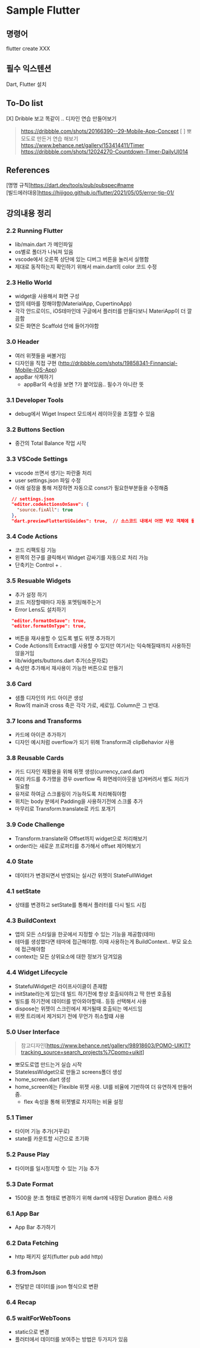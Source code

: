 # Sample Flutter

## 명령어

flutter create XXX

## 필수 익스텐션

Dart, Flutter 설치

## To-Do list

[X] Dribble 보고 똑같이 .. 디자인 연습 만들어보기
  > <https://dribbble.com/shots/20166390--29-Mobile-App-Concept>
[ ] 뽀모도로 만든거 연습 해보기
  > <https://www.behance.net/gallery/153414411/Timer>
  > <https://dribbble.com/shots/12024270-Countdown-Timer-DailyUI014>

## References

[명명 규칙]<https://dart.dev/tools/pub/pubspec#name> </br>
[빌드에러대응]<https://hijigoo.github.io/flutter/2021/05/05/error-tip-01/>

## 강의내용 정리

### 2.2 Running Flutter

- lib/main.dart 가 메인파일
- os별로 폴더가 나눠져 있음
- vscode에서 오른쪽 상단에 있는 디버그 버튼을 눌러서 실행함
- 제대로 동작하는지 확인하기 위해서 main.dart의 color 코드 수정

### 2.3 Hello World

- widget을 사용해서 화면 구성
- 앱의 테마를 정해야함(MaterialApp, CupertinoApp)
- 각각 안드로이드, iOS테마인데 구글에서 플러터를 만들다보니 MateriApp이 더 깔끔함
- 모든 화면은 Scaffold 안에 들어가야함

### 3.0 Header

- 여러 위젯들을 써볼거임
- 디자인을 직접 구현 (<http://dribbble.com/shots/19858341-Finnancial-Mobile-IOS-App>)
- appBar 삭제하기
  - appBar의 속성을 보면 ?가 붙어있음.. 필수가 아니란 뜻

### 3.1 Developer Tools

- debug에서 Wiget Inspect 모드에서 레이아웃을 조절할 수 있음

### 3.2 Buttons Section

- 중간의 Total Balance 작업 시작

### 3.3 VSCode Settings

- vscode 쓰면서 생기는 파란줄 처리
- user settings.json 파일 수정
- 아래 설정을 통해 저장하면 자동으로 const가 필요한부분들을 수정해줌

```json
  // settings.json 
  "editor.codeActionsOnSave": {
    "source.fixAll": true
  },
  "dart.previewFlutterUiGuides": true,  // 소스코드 내에서 어떤 부모 객체에 들어간 요소인지 나오게 됨
```

### 3.4 Code Actions

- 코드 리팩토링 기능
- 왼쪽의 전구를 클릭해서 Widget 감싸기를 자동으로 처리 가능
- 단축키는 Control + .

### 3.5 Resuable Widgets

- 추가 설정 하기
- 코드 저장할때마다 자동 포멧팅해주는거
- Error Lens도 설치하기

```json
  "editor.formatOnSave": true,
  "editor.formatOnType": true,
```

- 버튼을 재사용할 수 있도록 별도 위젯 추가하기
- Code Actions의 Extract를 사용할 수 있지만 여기서는 익숙해질때까지 사용하진 않을거임
- lib/widgets/buttons.dart 추가(소문자로)
- 속성만 추가해서 재사용이 가능한 버튼으로 만들기

### 3.6 Card

- 샘플 디자인의 카드 아이콘 생성
- Row의 main과 cross 축은 각각 가로, 세로임. Column은 그 반대.

### 3.7 Icons and Transforms

- 카드에 아이콘 추가하기
- 디자인 예시처럼 overflow가 되기 위해 Transform과 clipBehavior 사용

### 3.8 Reusable Cards

- 카드 디자인 재활용을 위해 위젯 생성(currency_card.dart)
- 여러 카드를 추가했을 경우 overflow 즉 화면레이아웃을 넘겨버려서 별도 처리가 필요함
- 유저로 하여금 스크롤링이 가능하도록 처리해줘야함
- 위치는 body 분에서 Padding을 사용하기전에 스크롤 추가
- 마무리로 Transform.translate로 카드 포개기

### 3.9 Code Challenge

- Transform.translate와 Offset까지 widget으로 처리해보기
- order라는 새로운 프로퍼티를 추가해서 offset 제어해보기

### 4.0 State

- 데이터가 변경되면서 반영되는 실시간 위젯이 StateFullWidget

### 4.1 setState

- 상태를 변경하고 setState를 통해서 플러터를 다시 빌드 시킴

### 4.3 BuildContext

- 앱의 모든 스타일을 한곳에서 지정할 수 있는 기능을 제공함(테마)
- 테마를 생성했다면 테마에 접근해야함. 이때 사용하는게 BuildContext.. 부모 요소에 접근해야함
- context는 모든 상위요소에 대한 정보가 담겨있음

### 4.4 Widget Lifecycle

- StatefulWidget은 라이프사이클이 존재함
- initState라는게 있는데 빌드 하기전에 항상 호출되야하고 딱 한번 호출됨
- 빌드를 하기전에 데이터를 받아와야할때.. 등등 선택해서 사용
- dispose는 위젯이 스크린에서 제거될때 호출되는 메서드임
- 위젯 트리에서 제거되기 전에 무언가 취소할떄 사용

### 5.0 User Interface

> 참고디자인[https://www.behance.net/gallery/98918603/POMO-UIKIT?tracking_source=search_projects%7Cpomo+uikit]

- 뽀모도로앱 만드는거 실습 시작
- StatelessWidget으로 만들고 screens폴더 생성
- home_screen.dart 생성
- home_screen에는 Flexible 위젯 사용. UI를 비율에 기반하여 더 유연하게 만들어줌.
  - flex 속성을 통해 위젯별로 차지하는 비율 설정

### 5.1 Timer

- 타이머 기능 추가(거꾸로)
- state를 카운트할 시간으로 초기화

### 5.2 Pause Play

- 타이머를 일시정지할 수 있는 기능 추가

### 5.3 Date Format

- 1500을 분:초 형태로 변경하기 위해 dart에 내장된 Duration 클래스 사용

### 6.1 App Bar

- App Bar 추가하기

### 6.2 Data Fetching

- http 패키지 설치(flutter pub add http)

### 6.3 fromJson

- 전달받은 데이터를 json 형식으로 변환

### 6.4 Recap

### 6.5 waitForWebToons

- static으로 변경
- 플러터에서 데이터를 보여주는 방법은 두가지가 있음